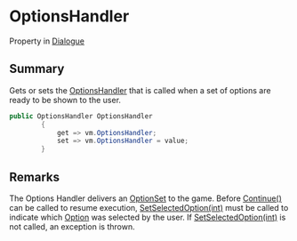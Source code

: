 # OptionsHandler

Property in [Dialogue](/api/csharp/yarn.dialogue.md)

## Summary


Gets or sets the  <a href="yarn.optionshandler.md">OptionsHandler</a>  that is
called when a set of options are ready to be shown to the user.


```csharp
public OptionsHandler OptionsHandler
        {
            get => vm.OptionsHandler;
            set => vm.OptionsHandler = value;
        }
```

## Remarks


The Options Handler delivers an  <a href="yarn.optionset.md">OptionSet</a>  to the
game. Before  <a href="yarn.dialogue.continue.md">Continue()</a>  can be called to resume
execution,  <a href="yarn.dialogue.setselectedoption.md">SetSelectedOption(int)</a>  must be called to
indicate which  <a href="yarn.optionset.option.md">Option</a>  was selected by
the user. If  <a href="yarn.dialogue.setselectedoption.md">SetSelectedOption(int)</a>  is not called, an
exception is thrown.


